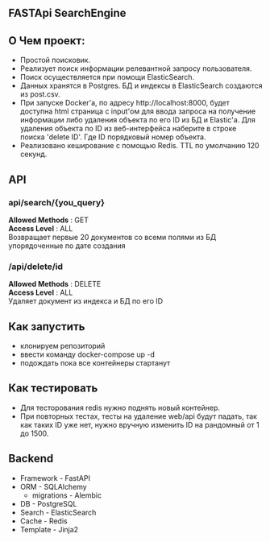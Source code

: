 ##  FASTApi SearchEngine

## О Чем проект:
- Простой поисковик. 
- Реализует поиск информации релевантной запросу пользователя.
- Поиск осуществляется при помощи ElasticSearch. 
- Данных хранятся в Postgres. БД и индексы в ElasticSearch создаются из post.csv.
- При запуске Docker'a,  по адресу http://localhost:8000, будет доступна html страница с input'ом для ввода запроса на получение информации либо удаления объекта по его ID из БД и Elastic'a. Для удаления объекта по ID из веб-интерфейса наберите в строке поиска 'delete ID'. Где ID порядковый номер объекта.
- Реализовано кеширование с помощью Redis. TTL по умолчанию 120 секунд.

## API
### api/search/{you_query}
**Allowed Methods** : GET
<br>**Access Level** : ALL
<br> Возвращает первые 20 документов со всеми полями из БД упорядоченные по дате создания


### /api/delete/id
**Allowed Methods** : DELETE
<br>**Access Level** : ALL
<br>Удаляет документ из индекса и БД по его ID 


## Как запустить
- клонируем репозиторий
- ввести команду docker-compose up -d
- подождать пока все контейнеры стартанут

## Как тестировать
- Для тесторования redis нужно поднять новый контейнер.
- При повторных тестах, тесты на удаление web/api будут падать, так как таких ID уже нет, нужно вручную изменить ID на рандомный от 1 до 1500.



## Backend
- Framework - FastAPI
- ORM - SQLAlchemy
  - migrations - Alembic
- DB - PostgreSQL
- Search - ElasticSearch
- Cache - Redis
- Template - Jinja2
